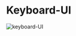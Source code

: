 # Keyboard-UI

![keyboard-UI](https://user-images.githubusercontent.com/43183670/134498821-97d3be7c-786e-48ee-9496-02ca28b7eb71.jpg)
